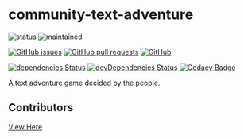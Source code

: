 # community-text-adventure
![status](https://img.shields.io/badge/status-active-brightgreen.svg)
![maintained](https://img.shields.io/badge/maintained-yes-brightgreen.svg)

[![GitHub issues](https://img.shields.io/github/issues/WeAreDevs/community-text-adventure.svg)](https://github.com/WeAreDevs/community-text-adventure)
[![GitHub pull requests](https://img.shields.io/github/issues-pr/WeAreDevs/community-text-adventure.svg)](https://github.com/WeAreDevs/community-text-adventure)
[![GitHub](https://img.shields.io/github/license/WeAreDevs/community-text-adventure.svg)](https://github.com/WeAreDevs/community-text-adventure)

[![dependencies Status](https://david-dm.org/WeAreDevs/community-text-adventure/status.svg)](https://david-dm.org/WeAreDevs/community-text-adventure)
[![devDependencies Status](https://david-dm.org/WeAreDevs/community-text-adventure/dev-status.svg)](https://david-dm.org/WeAreDevs/community-text-adventure?type=dev)
[![Codacy Badge](https://api.codacy.com/project/badge/Grade/d2c0a43362774f34b24f01b0e3a628ec)](https://www.codacy.com/app/WeAreDevs/community-text-adventure?utm_source=github.com&amp;utm_medium=referral&amp;utm_content=hparcells/community-text-adventure&amp;utm_campaign=Badge_Grade)

A text adventure game decided by the people.

## Contributors
[View Here](http://text-adventure.netlify.com/#credits)
